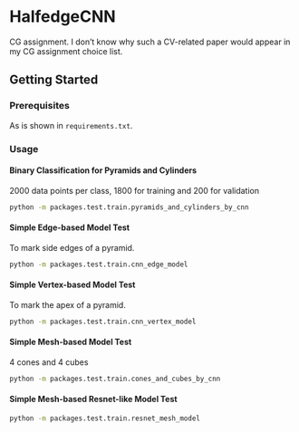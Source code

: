 # HalfedgeCNN

CG assignment. I don’t know why such a CV-related paper would appear in my CG assignment choice list.

## Getting Started

### Prerequisites
As is shown in `requirements.txt`.

### Usage
#### Binary Classification for Pyramids and Cylinders
2000 data points per class, 1800 for training and 200 for validation
```sh
python -m packages.test.train.pyramids_and_cylinders_by_cnn
```
#### Simple Edge-based Model Test
To mark side edges of a pyramid.
```sh
python -m packages.test.train.cnn_edge_model
```
#### Simple Vertex-based Model Test
To mark the apex of a pyramid.
```sh
python -m packages.test.train.cnn_vertex_model
```
#### Simple Mesh-based Model Test
4 cones and 4 cubes
```sh
python -m packages.test.train.cones_and_cubes_by_cnn
```
#### Simple Mesh-based Resnet-like Model Test
```sh
python -m packages.test.train.resnet_mesh_model
```